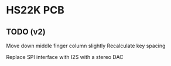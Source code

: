 # HS22K PCB

## TODO (v2)

Move down middle finger column slightly
Recalculate key spacing

Replace SPI interface with I2S with a stereo DAC
